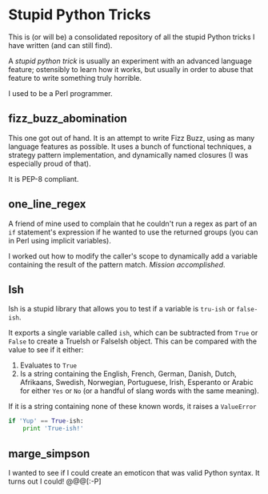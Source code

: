 # Stupid Python Tricks

This is (or will be) a consolidated repository of all the stupid Python tricks
I have written (and can still find).

A *stupid python trick* is usually an experiment with an advanced language
feature; ostensibly to learn how it works, but usually in order to abuse that
feature to write something truly horrible.

I used to be a Perl programmer.


## fizz_buzz_abomination

This one got out of hand. It is an attempt to write Fizz Buzz, using as many
language features as possible. It uses a bunch of functional techniques, a
strategy pattern implementation, and dynamically named closures (I was
especially proud of that).

It is PEP-8 compliant.

## one_line_regex

A friend of mine used to complain that he couldn't run a regex as part of an
`if` statement's expression if he wanted to use the returned groups (you can
in Perl using implicit variables).

I worked out how to modify the caller's scope to dynamically add a variable
containing the result of the pattern match. *Mission accomplished*.

## Ish

Ish is a stupid library that allows you to test if a variable is `tru-ish` or
`false-ish`.

It exports a single variable called `ish`, which can be subtracted from `True`
or `False` to create a TrueIsh or FalseIsh object. This can be compared with
the value to see if it either:

1. Evaluates to `True`
2. Is a string containing the English, French, German, Danish, Dutch,
   Afrikaans, Swedish, Norwegian, Portuguese, Irish, Esperanto or Arabic for
   either `Yes` or `No` (or a handful of slang words with the same meaning).

If it is a string containing none of these known words, it raises
a `ValueError`

```python
if 'Yup' == True-ish:
    print 'True-ish!'
```

## marge_simpson

I wanted to see if I could create an emoticon that was valid Python syntax.
It turns out I could! @@@[:-P]
